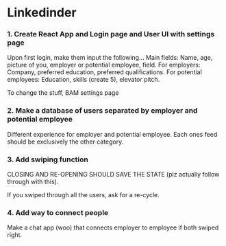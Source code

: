 # Linkedinder

### 1. Create React App and Login page and User UI with settings page
Upon first login, make them input the following...
Main fields: Name, age, picture of you, employer or potential employee, field.
For employers: Company, preferred education, preferred qualifications.
For potential employees: Education, skills (create 5), elevator pitch.

To change the stuff, BAM settings page

### 2. Make a database of users separated by employer and potential employee
Different experience for employer and potential employee. Each ones feed should be exclusively the other category.

### 3. Add swiping function
CLOSING AND RE-OPENING SHOULD SAVE THE STATE (plz actually follow through with this).

If you swiped through all the users, ask for a re-cycle.

### 4. Add way to connect people
Make a chat app (woo) that connects employer to employee if both swiped right.
